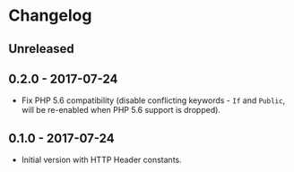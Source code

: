 # Changelog

<!-- There is always Unreleased section on the top. Subsections (Added, Changed, Fixed, Removed) should be added as needed. -->

## Unreleased

## 0.2.0 - 2017-07-24
- Fix PHP 5.6 compatibility (disable conflicting keywords - `If` and `Public`, will be re-enabled when PHP 5.6 support is dropped).

## 0.1.0 - 2017-07-24
- Initial version with HTTP Header constants.
